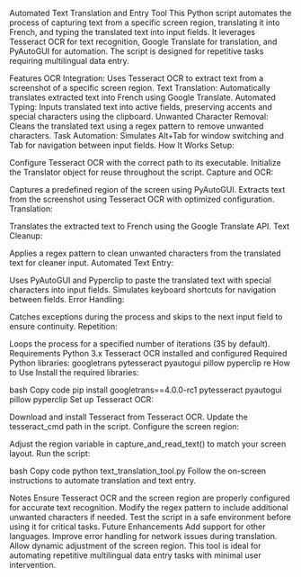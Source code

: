 Automated Text Translation and Entry Tool
This Python script automates the process of capturing text from a specific screen region, translating it into French, and typing the translated text into input fields. It leverages Tesseract OCR for text recognition, Google Translate for translation, and PyAutoGUI for automation. The script is designed for repetitive tasks requiring multilingual data entry.

Features
OCR Integration: Uses Tesseract OCR to extract text from a screenshot of a specific screen region.
Text Translation: Automatically translates extracted text into French using Google Translate.
Automated Typing: Inputs translated text into active fields, preserving accents and special characters using the clipboard.
Unwanted Character Removal: Cleans the translated text using a regex pattern to remove unwanted characters.
Task Automation: Simulates Alt+Tab for window switching and Tab for navigation between input fields.
How It Works
Setup:

Configure Tesseract OCR with the correct path to its executable.
Initialize the Translator object for reuse throughout the script.
Capture and OCR:

Captures a predefined region of the screen using PyAutoGUI.
Extracts text from the screenshot using Tesseract OCR with optimized configuration.
Translation:

Translates the extracted text to French using the Google Translate API.
Text Cleanup:

Applies a regex pattern to clean unwanted characters from the translated text for cleaner input.
Automated Text Entry:

Uses PyAutoGUI and Pyperclip to paste the translated text with special characters into input fields.
Simulates keyboard shortcuts for navigation between fields.
Error Handling:

Catches exceptions during the process and skips to the next input field to ensure continuity.
Repetition:

Loops the process for a specified number of iterations (35 by default).
Requirements
Python 3.x
Tesseract OCR installed and configured
Required Python libraries:
googletrans
pytesseract
pyautogui
pillow
pyperclip
re
How to Use
Install the required libraries:

bash
Copy code
pip install googletrans==4.0.0-rc1 pytesseract pyautogui pillow pyperclip
Set up Tesseract OCR:

Download and install Tesseract from Tesseract OCR.
Update the tesseract_cmd path in the script.
Configure the screen region:

Adjust the region variable in capture_and_read_text() to match your screen layout.
Run the script:

bash
Copy code
python text_translation_tool.py
Follow the on-screen instructions to automate translation and text entry.

Notes
Ensure Tesseract OCR and the screen region are properly configured for accurate text recognition.
Modify the regex pattern to include additional unwanted characters if needed.
Test the script in a safe environment before using it for critical tasks.
Future Enhancements
Add support for other languages.
Improve error handling for network issues during translation.
Allow dynamic adjustment of the screen region.
This tool is ideal for automating repetitive multilingual data entry tasks with minimal user intervention.
